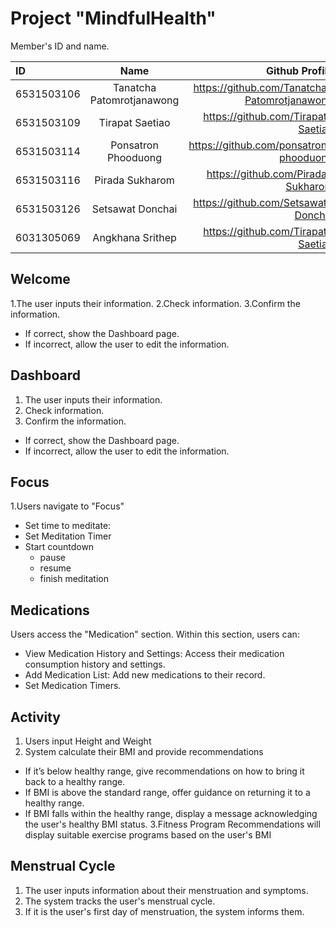 Project "MindfulHealth"
=============

Member's ID and name.

| ID           | Name           | Github Profile|
| :---         |     :---:      |          ---: |
| 6531503106     | Tanatcha Patomrotjanawong       | https://github.com/Tanatcha-Patomrotjanawong |
| 6531503109     | Tirapat Saetiao       | https://github.com/Tirapat-Saetiao     |
| 6531503114     | Ponsatron Phooduong       | https://github.com/ponsatron-phooduong    |
| 6531503116     | Pirada Sukharom       | https://github.com/Pirada-Sukharom   |
| 6531503126     |  Setsawat Donchai      | https://github.com/Setsawat-Donchai     |
| 6031305069     | Angkhana Srithep       | https://github.com/Tirapat-Saetiao      |

## Welcome
1.The user inputs their information.
2.Check information.
3.Confirm the information.  
   - If correct, show the Dashboard page.
   - If incorrect, allow the user to edit the information.


## Dashboard
1. The user inputs their information.
2. Check information.
3. Confirm the information.  
  - If correct, show the Dashboard page.
  -  If incorrect, allow the user to edit the information.


## Focus
1.Users navigate to "Focus"
- Set time to meditate: 
- Set Meditation Timer
- Start countdown
  - pause
  - resume
  - finish meditation

## Medications
Users access the "Medication" section. Within this section, users can:
  - View Medication History and Settings: Access their medication consumption history and settings.
  - Add Medication List: Add new medications to their record.
  - Set  Medication Timers.

## Activity
1. Users input Height and Weight
2. System calculate their BMI and provide recommendations   
  - If it’s below healthy range, give recommendations on how to bring it back to a healthy range.
  - If BMI is above the standard range, offer guidance on returning it to a healthy range.
  - If BMI falls within the healthy range, display a message acknowledging the user's healthy BMI status.
3.Fitness Program Recommendations will display suitable exercise programs based on the user's BMI

## Menstrual Cycle
1. The user inputs information about their menstruation and symptoms.
2. The system tracks the user's menstrual cycle.
3. If it is the user's first day of menstruation, the system informs them.


